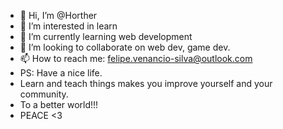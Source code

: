 - 👋 Hi, I’m @Horther
- 👀 I’m interested in learn
- 🌱 I’m currently learning web development
- 💞️ I’m looking to collaborate on web dev, game dev. 
- 📫 How to reach me: felipe.venancio-silva@outlook.com 
- PS: Have a nice life. 
- Learn and teach things makes you improve yourself and your community. 
- To a better world!!! 
- PEACE <3
<!---
Horther/Horther is a ✨ special ✨ repository because its `README.md` (this file) appears on your GitHub profile.
You can click the Preview link to take a look at your changes.
--->
